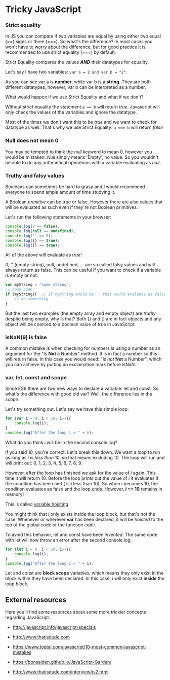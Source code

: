 Tricky JavaScript
====

### Strict equality

In JS you can compare if two variables are equal by using either two equal (==) signs or three (===). So what's the difference? In most cases you won't have to worry about the difference, but for good practice it is recommended to use strict equality (===) by default.

Strict Equality compares the values ***AND*** their datatypes for equality.

Let's say I have two variables: `var a = 2 and var b = "2"`. 

As you can see var a is **number**, while var b is a **string**. They are both different datatypes, however, var b can be interpreted as a number.

What would happen if we use Strict Equality and what if we don't?

Without strict equality the statement `a == b` will return _true_. Javascript will only check the values of the variables and ignore the datatype.

Most of the times we don't want this to be _true_ and we want to check for datatype as well. That's why we use Strict Equality: `a === b` will return _false_

### Null does not mean 0

You may be tempted to think the _null_ keyword to mean 0, however you would be mistaken. _Null_ simply means 'Empty', no value. So you wouldn't be able to do any arithmetical operations with a variable evaluating as _null_.

### Truthy and falsy values
Booleans can sometimes be hard to grasp and I would recommend everyone to spend ample amount of time studying it.

A Boolean _primitive_ can be true or false. However there are also values that will be evaluated as such even if they're not Boolean primitives.

Let's run the following statements in your browser:

```javascript
console.log(0 == false);
console.log(null == undefined);
console.log('' == 0);
console.log({} == true);
console.log([] == true);
```
All of the above will evaluate as _true_!

0, '' (empty string), null, undefined, ... are so called falsy values and will always return as false. This can be useful if you want to check if a variable is empty or not:

```javascript
var myString = "some string";
// some code
if (myString){  // if myString would be '' this would evaluate as false and this code would not run. In any other case the code would run
    // do something
}
```

But the last two examples (the empty array and empty object) are _truthy_ despite being empty, why is that? Both {} and [] are in fact objects and any object will be coerced to a boolean value of true in JavaScript.

### isNaN(9) is false
A common mistake is when checking for numbers is using a number as an argument for the "Is **Not** a Number" method. 9 is in fact a number so this will return false. In this case you would need: "Is _not_ **Not** a Number", which you can achieve by putting an exclamation mark before isNaN.

### var, let, const and scope
Since ES6 there are two new ways to declare a variable: let and const. So what's the difference with good old var? 
Well, the difference lies in the _scope_. 

Let's try something out. Let's say we have this simple loop:

```javascript
for (var i = 0; i < 10; i++){
    console.log(i);
}
console.log("After the loop i = " + i);
```
What do you think _i_ will be in the second console.log? 

If you said 10, you're correct. Let's break this down. We want a loop to run as long as _i_ is _less than_ 10, so that means excluding 10. The loop will run and will print out: 0, 1, 2, 3, 4, 5, 6, 7, 8, 9.

However, after the loop has finished we ask for the value of _i_ again. This time it will return 10. Before the loop prints out the value of _i_ it evaluates if the condition has been met ( is _i_ less than 10). So when i becomes 10, the condition evaluates as false and the loop ends. However, **i == 10** remains in memory!

This is called [variable hoisting](https://developer.mozilla.org/en-US/docs/Web/JavaScript/Reference/Statements/var#var_hoisting).

You might think that _i_ only exists inside the loop block, but that's not the case. Whenever or wherever **var** has been declared, it will be _hoisted_ to the top of the global code or the function code.

To avoid this behavior, let and const have been _invented_. The same code with let will now throw an error after the second console.log:

```javascript
for (let i = 0; i < 10; i++){
    console.log(i);
}
console.log("After the loop i = " + i);
```

Let and const are **block scope** variables, which means they only exist in the block within they have been declared. In this case, _i_ will only exist **inside** the loop _block_.

External resources
----

Here you'll find some resources about some more trickier concepts regarding JavaScript. 

+ http://javascript.info/javascript-specials

+ http://www.thatjsdude.com

+ https://www.toptal.com/javascript/10-most-common-javascript-mistakes

+ https://bonsaiden.github.io/JavaScript-Garden/

+ http://www.thatjsdude.com/interview/js2.html